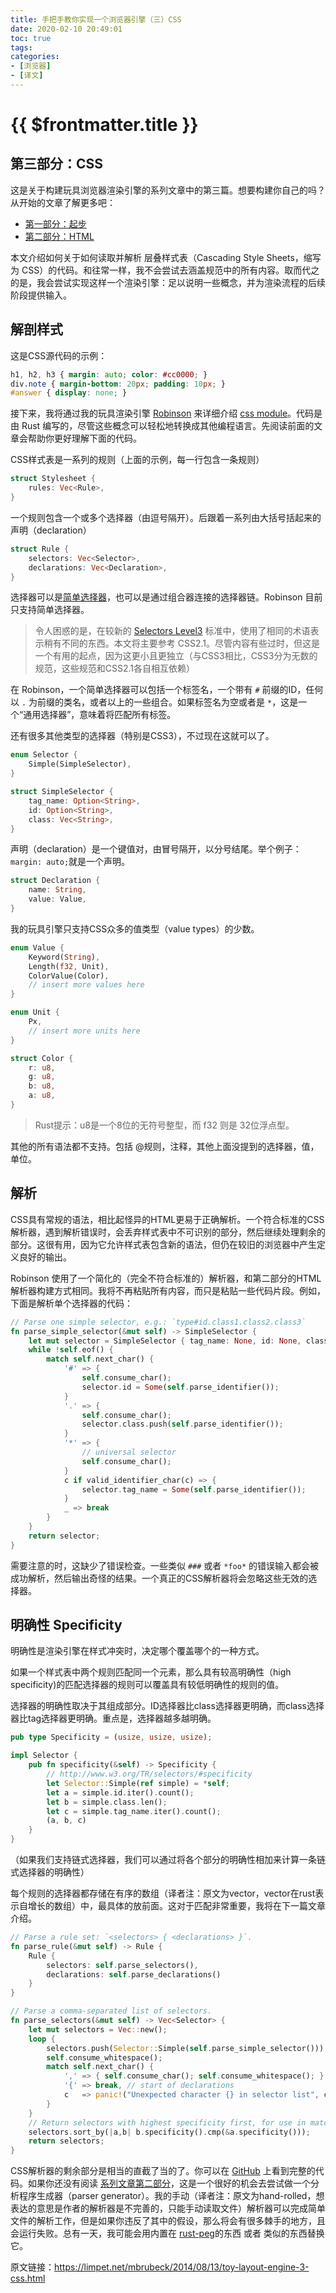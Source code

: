 ```yaml
---
title: 手把手教你实现一个浏览器引擎（三）CSS
date: 2020-02-10 20:49:01
toc: true
tags:
categories:
- [浏览器]
- [译文]
---
```


# {{ $frontmatter.title }}

## 第三部分：CSS

这是关于构建玩具浏览器渲染引擎的系列文章中的第三篇。想要构建你自己的吗？从开始的文章了解更多吧：

- [第一部分：起步](./how-broswers-work-1.md)
- [第二部分：HTML](./how-broswers-work-2.md)

本文介绍如何关于如何读取并解析 层叠样式表（Cascading Style Sheets，缩写为 CSS）的代码。和往常一样，我不会尝试去涵盖规范中的所有内容。取而代之的是，我会尝试实现这样一个渲染引擎：足以说明一些概念，并为渲染流程的后续阶段提供输入。

## 解剖样式

这是CSS源代码的示例：

```css
h1, h2, h3 { margin: auto; color: #cc0000; }
div.note { margin-bottom: 20px; padding: 10px; }
#answer { display: none; }
```

接下来，我将通过我的玩具渲染引擎 [Robinson](https://github.com/mbrubeck/robinson) 来详细介绍 [css module](https://github.com/mbrubeck/robinson/blob/master/src/css.rs)。代码是由 Rust 编写的，尽管这些概念可以轻松地转换成其他编程语言。先阅读前面的文章会帮助你更好理解下面的代码。

CSS样式表是一系列的规则（上面的示例，每一行包含一条规则）

```rust
struct Stylesheet {
    rules: Vec<Rule>,
}
```

一个规则包含一个或多个选择器（由逗号隔开）。后跟着一系列由大括号括起来的声明（declaration）

```rust
struct Rule {
    selectors: Vec<Selector>,
    declarations: Vec<Declaration>,
}
```

选择器可以是[简单选择器](http://www.w3.org/TR/CSS2/selector.html#selector-syntax)，也可以是通过组合器连接的选择器链。Robinson 目前只支持简单选择器。

> 令人困惑的是，在较新的 [Selectors Level3](http://www.w3.org/TR/css3-selectors/) 标准中，使用了相同的术语表示稍有不同的东西。本文将主要参考 CSS2.1。尽管内容有些过时，但这是一个有用的起点，因为这更小且更独立（与CSS3相比，CSS3分为无数的规范，这些规范和CSS2.1各自相互依赖）

在 Robinson，一个简单选择器可以包括一个标签名，一个带有 `#` 前缀的ID，任何以 `.` 为前缀的类名，或者以上的一些组合。如果标签名为空或者是 `*`，这是一个“通用选择器”，意味着将匹配所有标签。

还有很多其他类型的选择器（特别是CSS3），不过现在这就可以了。
```rust
enum Selector {
    Simple(SimpleSelector),
}

struct SimpleSelector {
    tag_name: Option<String>,
    id: Option<String>,
    class: Vec<String>,
}
```

声明（declaration）是一个键值对，由冒号隔开，以分号结尾。举个例子：`margin: auto;`就是一个声明。

```rust
struct Declaration {
    name: String,
    value: Value,
}
```

我的玩具引擎只支持CSS众多的值类型（value types）的少数。
```rust
enum Value {
    Keyword(String),
    Length(f32, Unit),
    ColorValue(Color),
    // insert more values here
}

enum Unit {
    Px,
    // insert more units here
}

struct Color {
    r: u8,
    g: u8,
    b: u8,
    a: u8,
}
```

> Rust提示：u8是一个8位的无符号整型，而 f32 则是 32位浮点型。

其他的所有语法都不支持。包括 @规则，注释，其他上面没提到的选择器，值，单位。

## 解析

CSS具有常规的语法，相比起怪异的HTML更易于正确解析。一个符合标准的CSS解析器，遇到解析错误时，会丢弃样式表中不可识别的部分，然后继续处理剩余的部分。这很有用，因为它允许样式表包含新的语法，但仍在较旧的浏览器中产生定义良好的输出。

Robinson 使用了一个简化的（完全不符合标准的）解析器，和第二部分的HTML解析器构建方式相同。我将不再粘贴所有内容，而只是粘贴一些代码片段。例如，下面是解析单个选择器的代码：

```rust
// Parse one simple selector, e.g.: `type#id.class1.class2.class3`
fn parse_simple_selector(&mut self) -> SimpleSelector {
    let mut selector = SimpleSelector { tag_name: None, id: None, class: Vec::new() };
    while !self.eof() {
        match self.next_char() {
            '#' => {
                self.consume_char();
                selector.id = Some(self.parse_identifier());
            }
            '.' => {
                self.consume_char();
                selector.class.push(self.parse_identifier());
            }
            '*' => {
                // universal selector
                self.consume_char();
            }
            c if valid_identifier_char(c) => {
                selector.tag_name = Some(self.parse_identifier());
            }
            _ => break
        }
    }
    return selector;
}
```

需要注意的时，这缺少了错误检查。一些类似 `###` 或者 `*foo*` 的错误输入都会被成功解析，然后输出奇怪的结果。一个真正的CSS解析器将会忽略这些无效的选择器。

## 明确性 Specificity

明确性是渲染引擎在样式冲突时，决定哪个覆盖哪个的一种方式。

如果一个样式表中两个规则匹配同一个元素，那么具有较高明确性（high specificity)的匹配选择器的规则可以覆盖具有较低明确性的规则的值。

选择器的明确性取决于其组成部分。ID选择器比class选择器更明确，而class选择器比tag选择器更明确。重点是，选择器越多越明确。

```rust
pub type Specificity = (usize, usize, usize);

impl Selector {
    pub fn specificity(&self) -> Specificity {
        // http://www.w3.org/TR/selectors/#specificity
        let Selector::Simple(ref simple) = *self;
        let a = simple.id.iter().count();
        let b = simple.class.len();
        let c = simple.tag_name.iter().count();
        (a, b, c)
    }
}
```

（如果我们支持链式选择器，我们可以通过将各个部分的明确性相加来计算一条链式选择器的明确性）

每个规则的选择器都存储在有序的数组（译者注：原文为vector，vector在rust表示自增长的数组）中，最具体的放前面。这对于匹配非常重要，我将在下一篇文章介绍。

```rust
// Parse a rule set: `<selectors> { <declarations> }`.
fn parse_rule(&mut self) -> Rule {
    Rule {
        selectors: self.parse_selectors(),
        declarations: self.parse_declarations()
    }
}

// Parse a comma-separated list of selectors.
fn parse_selectors(&mut self) -> Vec<Selector> {
    let mut selectors = Vec::new();
    loop {
        selectors.push(Selector::Simple(self.parse_simple_selector()));
        self.consume_whitespace();
        match self.next_char() {
            ',' => { self.consume_char(); self.consume_whitespace(); }
            '{' => break, // start of declarations
            c   => panic!("Unexpected character {} in selector list", c)
        }
    }
    // Return selectors with highest specificity first, for use in matching.
    selectors.sort_by(|a,b| b.specificity().cmp(&a.specificity()));
    return selectors;
}
```

CSS解析器的剩余部分是相当的直截了当的了。你可以在 [GitHub](https://github.com/mbrubeck/robinson/blob/master/src/css.rs) 上看到完整的代码。如果你还没有阅读 [系列文章第二部分](https://developers.weixin.qq.com/community/develop/article/doc/000042df060558bcb3c9361ce5b013)，这是一个很好的机会去尝试做一个分析程序生成器（parser generator）。我的手动（译者注：原文为hand-rolled，想表达的意思是作者的解析器是不完善的，只能手动读取文件）解析器可以完成简单文件的解析工作，但是如果你违反了其中的假设，那么将会有很多棘手的地方，且会运行失败。总有一天，我可能会用内置在 [rust-peg](https://github.com/kevinmehall/rust-peg/)的东西 或者 类似的东西替换它。

原文链接：https://limpet.net/mbrubeck/2014/08/13/toy-layout-engine-3-css.html